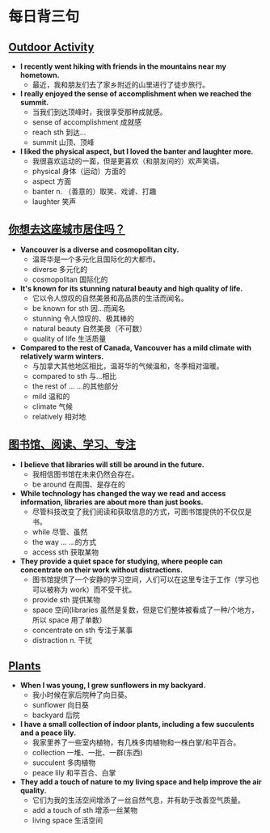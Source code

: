 # 每日背三句

## [Outdoor Activity](https://mp.weixin.qq.com/s/D4AkpRs8-pzhDkLCOtTZSw)

-   **I recently went hiking with friends in the mountains near my hometown.**
    -   最近，我和朋友们去了家乡附近的山里进行了徒步旅行。
-   **I really enjoyed the sense of accomplishment when we reached the summit.**
    -   当我们到达顶峰时，我很享受那种成就感。
    -   sense of accomplishment 成就感
    -   reach sth 到达...
    -   summit 山顶、顶峰
-   **I liked the physical aspect, but I loved the banter and laughter more.**
    -   我很喜欢运动的一面，但是更喜欢（和朋友间的）欢声笑语。
    -   physical 身体（运动）方面的
    -   aspect 方面
    -   banter n. （善意的）取笑、戏谑、打趣
    -   laughter 笑声

## [你想去这座城市居住吗？](https://mp.weixin.qq.com/s/GTM_lStRq7Zd1OGzTdVZmw)

-   **Vancouver is a diverse and cosmopolitan city.**
    -   温哥华是一个多元化且国际化的大都市。
    -   diverse 多元化的
    -   cosmopolitan 国际化的
-   **It's known for its stunning natural beauty and high quality of life.**
    -   它以令人惊叹的自然美景和高品质的生活而闻名。
    -   be known for sth 因...而闻名
    -   stunning 令人惊叹的、极其棒的
    -   natural beauty 自然美景（不可数）
    -   quality of life 生活质量
-   **Compared to the rest of Canada, Vancouver has a mild climate with relatively warm winters.**
    -   与加拿大其他地区相比，温哥华的气候温和，冬季相对温暖。
    -   compared to sth 与...相比
    -   the rest of ... ...的其他部分
    -   mild 温和的
    -   climate 气候
    -   relatively 相对地

## [图书馆、阅读、学习、专注](https://mp.weixin.qq.com/s/XDfiAJ1c940eW3P91v48RA)

-   **I believe that libraries will still be around in the future.**
    -   我相信图书馆在未来仍然会存在。
    -   be around 在周围、是存在的
-   **While technology has changed the way we read and access information, libraries are about more than just books.**
    -   尽管科技改变了我们阅读和获取信息的方式，可图书馆提供的不仅仅是书。
    -   while 尽管、虽然
    -   the way ... ...的方式
    -   access sth 获取某物
-   **They provide a quiet space for studying, where people can concentrate on their work without distractions.**
    -   图书馆提供了一个安静的学习空间，人们可以在这里专注于工作（学习也可以被称为 work）而不受干扰。
    -   provide sth 提供某物
    -   space 空间(libraries 虽然是复数，但是它们整体被看成了一种/个地方，所以 space 用了单数）
    -   concentrate on sth 专注于某事
    -   distraction n. 干扰

## [Plants](https://mp.weixin.qq.com/s/2PHfgDbA4LBFWWr99IJAJA)

-   **When I was young, I grew sunflowers in my backyard.**
    -   我小时候在家后院种了向日葵。
    -   sunflower 向日葵
    -   backyard 后院
-   **I have a small collection of indoor plants, including a few succulents and a peace lily.**
    -   我家里养了一些室内植物，有几株多肉植物和一株白掌/和平百合。
    -   collection 一堆、一批、一群(东西)
    -   succulent 多肉植物
    -   peace lily 和平百合、白掌
-   **They add a touch of nature to my living space and help improve the air quality.**
    -   它们为我的生活空间增添了一丝自然气息，并有助于改善空气质量。
    -   add a touch of sth 增添一丝某物
    -   living space 生活空间
